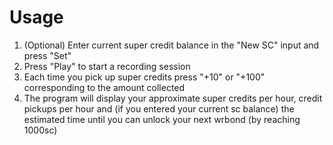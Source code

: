 # Usage

1. (Optional) Enter current super credit balance in the "New SC" input and press "Set"
2. Press "Play" to start a recording session
3. Each time you pick up super credits press "+10" or "+100" corresponding to the amount collected
4. The program will display your approximate super credits per hour, credit pickups per hour and (if you entered your current sc balance) the estimated time until you can unlock your next wrbond (by reaching 1000sc)

